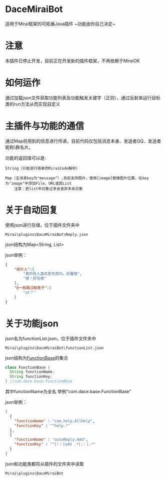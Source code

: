 # DaceMiraiBot
适用于Mirai框架的可拓展Java插件 \~功能由你自己决定\~

# 注意
  本插件已停止开发，目前正在开发新的插件框架，不再依赖于MiraiOK

# 如何运作
通过加载json文件获取功能列表及功能触发关键字（正则），通过反射来运行目标类的run方法从而实现自定义

# 主插件与功能的通信
通过Map将用到的信息进行传递，目前代码仅包括消息本身、发送者QQ、发送者昵称\群名片。

功能的返回值可以是:

    String（只能进行简单的MiraiCode解析）
    
    Map（主消息key为"message"）,目前支持图片，使用[image]替换图片位置，在key为"image"中添加File、URL或其List
        注意：若list中对象过多会舍弃多余对象
        
# 关于自动回复
使用json进行存储，位于插件文件夹中

    Mirai\plugins\DaceMiraiBot\Reply.json
    
json结构为Map<String, List<String>>

json举例：
```json
{
    "纸片人":[
        "真的有人喜欢那东西吗，好蠢哦",
        "噫！好宅哦"
    ],
    "@一般路过鲮鱼子":[
        "at？"
    ]
}
```

# 关于功能json
json名为functionList.json，位于插件文件夹中

    Mirai\plugins\DaceMiraiBot\functionList.json

json结构为[FunctionBase](https://github.com/Grand-cocoa/DaceMiraiBot/blob/master/src/main/java/com/dace/base/FunctionBase.java "com.dace.base.FunctionBase")的集合


```Java
class FunctionBase { 
  String functionName; 
  String functionKey;
} //com.dace.base.FunctionBase
```

其中functionName为全名  举例"com.dace.base.FunctionBase"

json举例：
```json
[
  {
    "functionName" : "com.help.AllHelp",
    "functionKey" : "^help.*"
  }, 
  {
    "functionName" : "autoReply.Add", 
    "functionKey" : "^[!！]add .*[:：].*"
  }
]
```


json和功能类都将从插件的文件夹中读取
    
    Mirai\plugins\DaceMiraiBot


